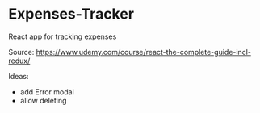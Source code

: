 # Expenses-Tracker
React app for tracking expenses 

Source: 
https://www.udemy.com/course/react-the-complete-guide-incl-redux/

Ideas: 
* add Error modal
* allow deleting 
